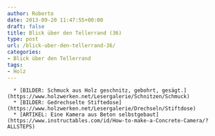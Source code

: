 ```yaml
---
author: Roberto
date: 2013-09-20 11:47:55+00:00
draft: false
title: Blick über den Tellerrand (36)
type: post
url: /blick-uber-den-tellerrand-36/
categories:
- Blick über den Tellerrand
tags:
- Holz
---
```



	  * [BILDER: Schmuck aus Holz geschnitz, gebohrt, gesägt.](https://www.holzwerken.net/Lesergalerie/Schnitzen/Schmuck)
	  * [BILDER: Gedrechselte Stiftedose](https://www.holzwerken.net/Lesergalerie/Drechseln/Stiftdose)
	  * [ARTIKEL: Eine Kamera aus Beton selbstgebaut](https://www.instructables.com/id/How-to-make-a-Concrete-Camera/?ALLSTEPS)

